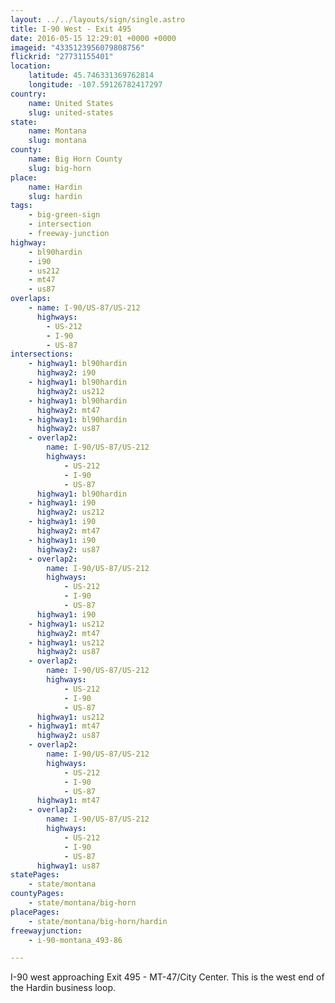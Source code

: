 ```yaml
---
layout: ../../layouts/sign/single.astro
title: I-90 West - Exit 495
date: 2016-05-15 12:29:01 +0000 +0000
imageid: "4335123956079808756"
flickrid: "27731155401"
location:
    latitude: 45.746331369762814
    longitude: -107.59126782417297
country:
    name: United States
    slug: united-states
state:
    name: Montana
    slug: montana
county:
    name: Big Horn County
    slug: big-horn
place:
    name: Hardin
    slug: hardin
tags:
    - big-green-sign
    - intersection
    - freeway-junction
highway:
    - bl90hardin
    - i90
    - us212
    - mt47
    - us87
overlaps:
    - name: I-90/US-87/US-212
      highways:
        - US-212
        - I-90
        - US-87
intersections:
    - highway1: bl90hardin
      highway2: i90
    - highway1: bl90hardin
      highway2: us212
    - highway1: bl90hardin
      highway2: mt47
    - highway1: bl90hardin
      highway2: us87
    - overlap2:
        name: I-90/US-87/US-212
        highways:
            - US-212
            - I-90
            - US-87
      highway1: bl90hardin
    - highway1: i90
      highway2: us212
    - highway1: i90
      highway2: mt47
    - highway1: i90
      highway2: us87
    - overlap2:
        name: I-90/US-87/US-212
        highways:
            - US-212
            - I-90
            - US-87
      highway1: i90
    - highway1: us212
      highway2: mt47
    - highway1: us212
      highway2: us87
    - overlap2:
        name: I-90/US-87/US-212
        highways:
            - US-212
            - I-90
            - US-87
      highway1: us212
    - highway1: mt47
      highway2: us87
    - overlap2:
        name: I-90/US-87/US-212
        highways:
            - US-212
            - I-90
            - US-87
      highway1: mt47
    - overlap2:
        name: I-90/US-87/US-212
        highways:
            - US-212
            - I-90
            - US-87
      highway1: us87
statePages:
    - state/montana
countyPages:
    - state/montana/big-horn
placePages:
    - state/montana/big-horn/hardin
freewayjunction:
    - i-90-montana_493-86

---
```

I-90 west approaching Exit 495 - MT-47/City Center.  This is the west end of the Hardin business loop.